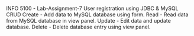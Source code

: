 INFO 5100 - Lab-Assignment-7
User registration using JDBC & MySQL
CRUD
Create - Add data to MySQL database using form.
Read - Read data from MySQL database in view panel.
Update - Edit data and update database.
Delete - Delete database entry using view panel.
